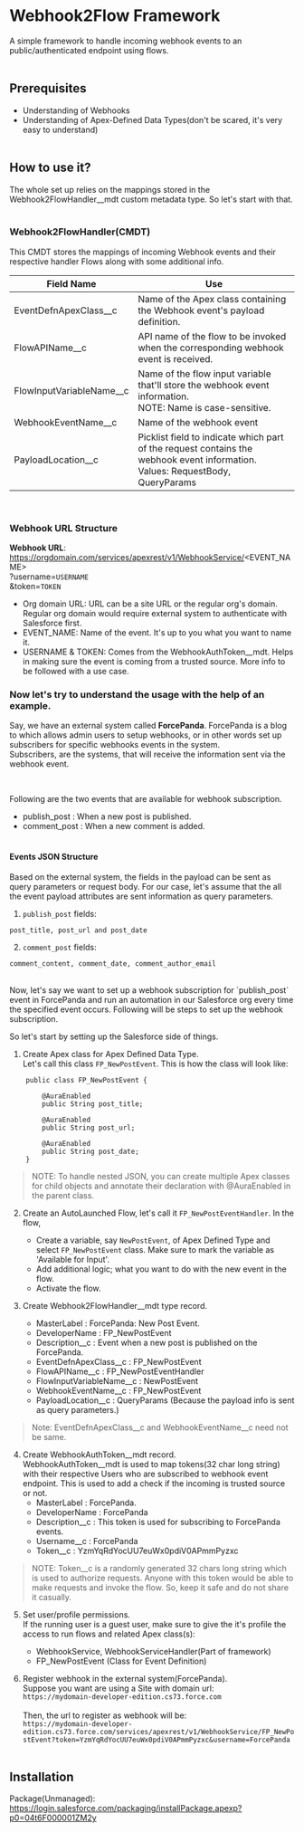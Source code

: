 # Webhook2Flow Framework

A simple framework to handle incoming webhook events to an public/authenticated endpoint using flows.
<br/><br/>
## Prerequisites
- Understanding of Webhooks
- Understanding of Apex-Defined Data Types(don't be scared, it's very easy to understand)
<br/><br/>
## How to use it?
The whole set up relies on the mappings stored in the Webhook2FlowHandler__mdt custom metadata type. So let's start with that.
<br/><br/>
### Webhook2FlowHandler(CMDT)
This CMDT stores the mappings of incoming Webhook events and their respective handler Flows along with some additional info.

|Field Name |Use 	    
|-|-|
| EventDefnApexClass__c | Name of the Apex class containing the Webhook event's payload definition. |
| FlowAPIName__c | API name of the flow to be invoked when the corresponding webhook event is received. |
| FlowInputVariableName__c | Name of the flow input variable that'll store the webhook event information. <br/> NOTE: Name is case-sensitive. |
| WebhookEventName__c | Name of the webhook event |
| PayloadLocation__c | Picklist field to indicate which part of the request contains the webhook event information. <br/> Values: RequestBody, QueryParams|
<br/>

### Webhook URL Structure

**Webhook URL**: https://orgdomain.com/services/apexrest/v1/WebhookService/<EVENT_NAME>\
?username=`USERNAME`\
&token=`TOKEN`

- Org domain URL: URL can be a site URL or the regular org's domain. Regular org domain would require external system to authenticate with Salesforce first.
- EVENT_NAME: Name of the event. It's up to you what you want to name it.
- USERNAME & TOKEN: Comes from the WebhookAuthToken__mdt. Helps in making sure the event is coming from a trusted source. More info to be followed with a use case.

### Now let's try to understand the usage with the help of an example.

Say, we have an external system called **ForcePanda**. ForcePanda is a blog to which allows admin users to setup webhooks, or in other words set up subscribers for specific webhooks events in the system.\
Subscribers, are the systems, that will receive the information sent via the webhook event.

<br/>

Following are the two events that are available for webhook subscription.
- publish_post : When a new post is published.
- comment_post : When a new comment is added.
<br/><br/>    
#### Events JSON Structure
Based on the external system, the fields in the payload can be sent as query parameters or request body. For our case, let's assume that the all the event payload attributes are sent information as query parameters. 

1. `publish_post` fields:
```
post_title, post_url and post_date
```

2. `comment_post` fields:
```
comment_content, comment_date, comment_author_email
```
<br/>
Now, let's say we want to set up a webhook subscription for `publish_post` event in ForcePanda and run an automation in our Salesforce org every time the specified event occurs. Following will be steps to set up the webhook subscription.

So let's start by setting up the Salesforce side of things.

1. Create Apex class for Apex Defined Data Type.\
Let's call this class `FP_NewPostEvent`. This is how the class will look like:
```
    public class FP_NewPostEvent {

        @AuraEnabled
        public String post_title;

        @AuraEnabled
        public String post_url;

        @AuraEnabled
        public String post_date;
    }
```
> NOTE: To handle nested JSON, you can create multiple Apex classes for child objects and annotate their declaration with @AuraEnabled in the parent class.

2. Create an AutoLaunched Flow, let's call it `FP_NewPostEventHandler`. In the flow,
    - Create a variable, say `NewPostEvent`, of Apex Defined Type and select `FP_NewPostEvent` class.
    Make sure to mark the variable as 'Available for Input'.
    - Add additional logic; what you want to do with the new event in the flow.
    - Activate the flow.

3. Create Webhook2FlowHandler__mdt type record.
    - MasterLabel               : ForcePanda: New Post Event.
    - DeveloperName             : FP_NewPostEvent
    - Description__c            : Event when a new post is published on the ForcePanda. 
    - EventDefnApexClass__c     : FP_NewPostEvent
    - FlowAPIName__c            : FP_NewPostEventHandler
    - FlowInputVariableName__c  : NewPostEvent
    - WebhookEventName__c       : FP_NewPostEvent
    - PayloadLocation__c        : QueryParams (Because the payload info is sent as query parameters.)
> Note: EventDefnApexClass__c and WebhookEventName__c need not be same.

4. Create WebhookAuthToken__mdt record.\
WebhookAuthToken__mdt is used to map tokens(32 char long string) with their respective Users who are subscribed to webhook event endpoint.
This is used to add a check if the incoming is trusted source or not.
    - MasterLabel : ForcePanda.
    - DeveloperName : ForcePanda
    - Description__c : This token is used for subscribing to ForcePanda events.
    - Username__c : ForcePanda
    - Token__c : YzmYqRdYocUU7euWx0pdiV0APmmPyzxc
> NOTE: Token__c is a randomly generated 32 chars long string which is used to authorize requests. Anyone with this token would be able to make requests and invoke the flow. So, keep it safe and do not share it casually. 

5. Set user/profile permissions.\
If the running user is a guest user, make sure to give the it's profile the access to run flows and related Apex class(s): 
    - WebhookService, WebhookServiceHandler(Part of framework)
    - FP_NewPostEvent (Class for Event Definition)

5. Register webhook in the external system(ForcePanda).\
Suppose you want are using a Site with domain url:\
`https://mydomain-developer-edition.cs73.force.com`
<br/><br/>
Then, the url to register as webhook will be:\
`https://mydomain-developer-edition.cs73.force.com/services/apexrest/v1/WebhookService/FP_NewPostEvent?token=YzmYqRdYocUU7euWx0pdiV0APmmPyzxc&username=ForcePanda`
<br/><br/>
## Installation

Package(Unmanaged): https://login.salesforce.com/packaging/installPackage.apexp?p0=04t6F000001ZM2y